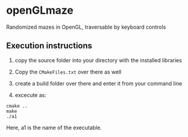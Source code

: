 # openGLmaze
Randomized mazes in OpenGL, traversable by keyboard controls

## Execution instructions

1. copy the source folder into your directory with the installed libraries

2. Copy the `CMakeFiles.txt` over there as well

3. create a build folder over there and enter it from your command line

4. excecute as:
```
cmake ..
make
./a1
```
Here, a1 is the name of the executable.
